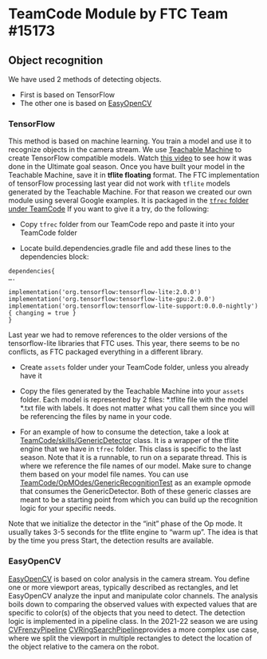 # TeamCode Module by FTC Team #15173

## Object recognition
We have used 2 methods of detecting objects. 
* First is based on TensorFlow
* The other one is based on [EasyOpenCV](https://github.com/OpenFTC/EasyOpenCV)


### TensorFlow
This method is based on machine learning. You train a model and use it to recognize objects in the camera stream.
We use [Teachable Machine](https://teachablemachine.withgoogle.com/train) to create TensorFlow compatible models. Watch [this video](https://www.youtube.com/watch?v=aeMWWvteF2U) to see how it was done in the Ultimate goal season.
Once you have built your model in the Teachable Machine, save it in **tflite floating** format.
The FTC implementation of tensorFlow processing last year did not work with `tflite` models generated by the Teachable Machine. For that reason we created our own module using several Google examples.
It is packaged in the [`tfrec` folder under TeamCode](https://github.com/MHSRoboticEagles/FtcRobotController/tree/1ad8e47f8932f2b5aa500d87c877d4dcd73968a8/TeamCode/src/main/java/org/firstinspires/ftc/teamcode/tfrec)
If you want to give it a try, do the following:

* Copy `tfrec` folder from our TeamCode repo and paste it into your TeamCode folder

* Locate build.dependencies.gradle file and add these lines to the dependencies block:
```
dependencies{
….

implementation('org.tensorflow:tensorflow-lite:2.0.0')
implementation('org.tensorflow:tensorflow-lite-gpu:2.0.0')
implementation('org.tensorflow:tensorflow-lite-support:0.0.0-nightly') { changing = true }
}
```

Last year we had to remove references to the older versions of the tensorflow-lite libraries that FTC uses. 
This year, there seems to be no conflicts, as FTC packaged everything in a different library. 

* Create `assets` folder under your TeamCode folder, unless you already have it
* Copy the files generated by the Teachable Machine into your `assets` folder. Each model is represented by 2 files:
    *.tflite file with the model
    *.txt file with labels.
It does not matter what you call them since you will be referencing the files by name in your code.

* For an example of how to consume the detection, take a look at [TeamCode/skills/GenericDetector](https://github.com/MHSRoboticEagles/FtcRobotController/blob/1ad8e47f8932f2b5aa500d87c877d4dcd73968a8/TeamCode/src/main/java/org/firstinspires/ftc/teamcode/skills/GenericDetector.java) class.
It is a wrapper of the tflite engine that we have in `tfrec` folder. This class is specific to the last season. Note that it is a runnable, to run on a separate thread. This is where we reference the file names of our model. Make sure to change them based on your model file names.
You can use [TeamCode/OpMOdes/GenericRecognitionTest](https://github.com/MHSRoboticEagles/FtcRobotController/blob/1ad8e47f8932f2b5aa500d87c877d4dcd73968a8/TeamCode/src/main/java/org/firstinspires/ftc/teamcode/OpModes/GenericRecognitionTest.java) as an example opmode that consumes the GenericDetector.
Both of these generic classes are meant to be a starting point from which you can build up the recognition logic for your specific needs.

Note that we initialize the detector in the “init” phase of the Op mode. 
It usually takes 3-5 seconds for the tflite engine to “warm up”. The idea is that by the time you press Start, the detection results are available.

### EasyOpenCV

[EasyOpenCV](https://github.com/OpenFTC/EasyOpenCV) is based on color analysis in the camera stream.
You define one or more viewport areas, typically described as rectangles, and let EasyOpenCV analyze the input and manipulate color channels. The analysis boils down to comparing the observed values with expected values that are specific to color(s) of the objects that you need to detect.
The detection logic is implemented in a pipeline class. In the 2021-22 season we are using [CVFrenzyPipeline](https://github.com/MHSRoboticEagles/FtcRobotController/blob/1ad8e47f8932f2b5aa500d87c877d4dcd73968a8/TeamCode/src/main/java/org/firstinspires/ftc/teamcode/CVRec/CVFrenzyPipeline.java)
[CVRingSearchPipeline](https://github.com/MHSRoboticEagles/FtcRobotController/blob/1ad8e47f8932f2b5aa500d87c877d4dcd73968a8/TeamCode/src/main/java/org/firstinspires/ftc/teamcode/CVRec/CVRingSearchPipeline.java)provides a more complex use case, where we split the viewport in multiple rectangles to detect the location of the object relative to the camera on the robot.